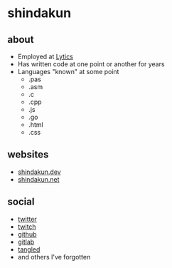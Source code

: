 # shindakun

## about

- Employed at [Lytics](https://lytics.com)
- Has written code at one point or another for years
- Languages "known" at some point
  - .pas
  - .asm
  - .c
  - .cpp
  - .js
  - .go
  - .html
  - .css

## websites

- <a rel="me" href="https://shindakun.dev">shindakun.dev</a>
- [shindakun.net](https://shindakun.net)

## social

- [twitter](https://twitter.com/shindakun)
- [twitch](https://twitch.tv.shindakun)
- [github](https://github.com/shindakun)
- [gitlab](https://gitlab.com/shindakun)
- [tangled](https://tangled.org/did:plc:7vckjdgokbtlyd4mh7tgn426)
- and others I've forgotten
